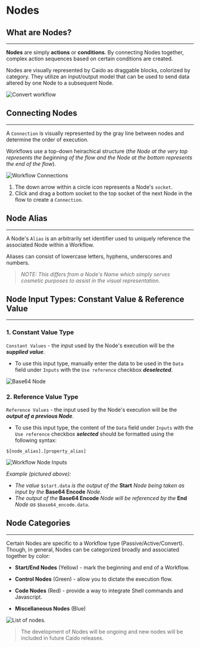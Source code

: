 # Nodes

## What are Nodes?

---

**Nodes** are simply **actions** or **conditions**. By connecting Nodes together, complex action sequences based on certain conditions are created.

Nodes are visually represented by Caido as draggable blocks, colorized by category. They utilize an input/output model that can be used to send data altered by one Node to a subsequent Node.

<img alt="Convert workflow" src="/_images/workflow_convert_basic.png" center/>

## Connecting Nodes

---

A `Connection` is visually represented by the gray line between nodes and determine the order of execution.

Workflows use a top-down heirachical structure (_the Node at the very top represents the beginning of the flow and the Node at the bottom represents the end of the flow_).

<img alt="Workflow Connections" src="/_images/node_connect.png" center/>

1. The down arrow within a circle icon represents a Node's `socket`.
2. Click and drag a bottom socket to the top socket of the next Node in the flow to create a `Connection`.

## Node Alias

---

A Node's `Alias` is an arbitrarily set identifier used to uniquely reference the associated Node within a Workflow.

Aliases can consist of lowercase letters, hyphens, underscores and numbers.

> _NOTE: This differs from a Node's Name which simply serves cosmetic purposes to assist in the visual representation._

## Node Input Types: Constant Value & Reference Value

---

### 1. Constant Value Type

`Constant Values` - the input used by the Node's execution will be the **_supplied value_**.

- To use this input type, manually enter the data to be used in the `Data` field under `Inputs` with the `Use reference` checkbox **_deselected_**.

<img alt="Base64 Node" src="/_images/const_value_node.png" center/>

### 2. Reference Value Type

`Reference Values` - the input used by the Node's execution will be the **_output of a previous Node_**.

- To use this input type, the content of the `Data` field under `Inputs` with the `Use reference` checkbox **_selected_** should be formatted using the following syntax:

```
$[node_alias].[property_alias]
```

<img alt="Workflow Node Inputs" src="/_images/reference_value_node.png" center/>

_Example (pictured above):_

- _The value_ `$start.data` _is the output of the_ **Start** _Node being taken as input by the_ **Base64 Encode** _Node_.
- _The output of the_ **Base64 Encode** _Node will be referenced by the_ **End** _Node as_ `$base64_encode.data`.

## Node Categories

---

Certain Nodes are specific to a Workflow type (Passive/Active/Convert). Though, in general, Nodes can be categorized broadly and associated together by color:

- **Start/End Nodes** (Yellow) - mark the beginning and end of a Workflow.

- **Control Nodes** (Green) - allow you to dictate the execution flow.

- **Code Nodes** (Red) - provide a way to integrate Shell commands and Javascript.

- **Miscellaneous Nodes** (Blue)

<img alt="List of nodes." src="/_images/nodes_all_types.png" center/>

> The development of Nodes will be ongoing and new nodes will be included in future Caido releases.
